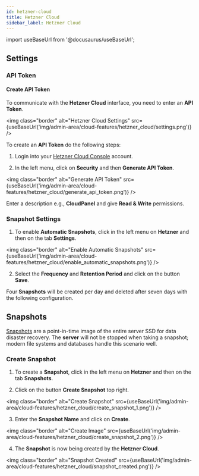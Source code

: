 ```yaml
---
id: hetzner-cloud
title: Hetzner Cloud
sidebar_label: Hetzner Cloud
---
```


import useBaseUrl from '@docusaurus/useBaseUrl';

## Settings

### API Token

#### Create API Token

To communicate with the **Hetzner Cloud** interface, you need to enter an **API Token**.

<img class="border" alt="Hetzner Cloud Settings" src={useBaseUrl('img/admin-area/cloud-features/hetzner_cloud/settings.png')} />

To create an **API Token** do the following steps:

1. Login into your [Hetzner Cloud Console](https://console.hetzner.cloud/) account. <br />

2. In the left menu, click on **Security** and then **Generate API Token**. 

<img class="border" alt="Generate API Token" src={useBaseUrl('img/admin-area/cloud-features/hetzner_cloud/generate_api_token.png')} />

Enter a description e.g., **CloudPanel** and give **Read & Write** permissions.

### Snapshot Settings

1. To enable **Automatic Snapshots**, click in the left menu on **Hetzner** and then on the tab **Settings**.

<img class="border" alt="Enable Automatic Snapshots" src={useBaseUrl('img/admin-area/cloud-features/hetzner_cloud/enable_automatic_snapshots.png')} />

2. Select the **Frequency** and **Retention Period** and click on the button **Save**.

Four **Snapshots** will be created per day and deleted after seven days with the following configuration.

## Snapshots

[Snapshots](https://docs.hetzner.com/cloud/servers/getting-started/taking-snapshots) are a point-in-time image of the entire server SSD for data disaster recovery.
The **server** will not be stopped when taking a snapshot; modern file systems and databases handle this scenario well.

### Create Snapshot

1. To create a **Snapshot**, click in the left menu on **Hetzner** and then on the tab **Snapshots**.

2. Click on the button **Create Snapshot** top right.

<img class="border" alt="Create Snapshot" src={useBaseUrl('img/admin-area/cloud-features/hetzner_cloud/create_snapshot_1.png')} />

3. Enter the **Snapshot Name** and click on **Create**.

<img class="border" alt="Create Image" src={useBaseUrl('img/admin-area/cloud-features/hetzner_cloud/create_snapshot_2.png')} />

4. The **Snapshot** is now being created by the **Hetzner Cloud**.

<img class="border" alt="Snapshot Created" src={useBaseUrl('img/admin-area/cloud-features/hetzner_cloud/snapshot_created.png')} />

